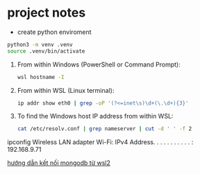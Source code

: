 # project notes

- create python enviroment

```bash
python3 -m venv .venv
source .venv/bin/activate
```

1. From within Windows (PowerShell or Command Prompt):

   ```bash
   wsl hostname -I
   ```

2. From within WSL (Linux terminal):

   ```bash
   ip addr show eth0 | grep -oP '(?<=inet\s)\d+(\.\d+){3}'
   ```

3. To find the Windows host IP address from within WSL:

   ```bash
   cat /etc/resolv.conf | grep nameserver | cut -d ' ' -f 2
   ```

ipconfig
Wireless LAN adapter Wi-Fi: IPv4 Address. . . . . . . . . . . : 192.168.9.71

[hướng dẫn kết nối mongodb từ wsl2](https://blog.codonomics.com/2020/08/connect-to-mongodb-on-windows-host-from.html)